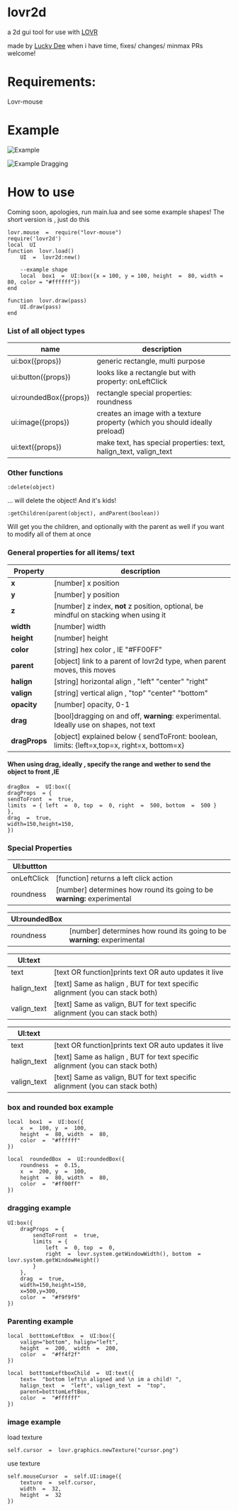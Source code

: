 
# lovr2d
a 2d gui tool for use with [LOVR](https://lovr.org)

  

made by [Lucky Dee](https://www.linkedin.com/in/lucky-dee-7745b240/) when i have time, fixes/ changes/ minmax PRs welcome!

# Requirements:
Lovr-mouse

# Example

![Example](https://github.com/Tackyflea/lovr2d/blob/25db94484ee05d4e9b6ebc5e38a6987bb4331ed9/images/lovr_Z4t2upoL2Y.png)

![Example Dragging](https://github.com/Tackyflea/lovr2d/blob/25db94484ee05d4e9b6ebc5e38a6987bb4331ed9/images/lovr_E41TS5VcJB.gif)
# How to use
Coming soon, apologies, run main.lua and see some example shapes!
The short version is , just do this 

    lovr.mouse  =  require("lovr-mouse")
    require('lovr2d')
    local  UI
    function  lovr.load()
	    UI  =  lovr2d:new()
	    
	    --example shape
	    local  box1  =  UI:box({x = 100, y = 100, height  =  80, width = 80, color = "#ffffff"})
    end 
    
    function  lovr.draw(pass)
	    UI.draw(pass)
    end

### List of all object types 
|name| description  |
|--|--|
| ui:box({props}) |   generic rectangle, multi purpose|
| ui:button({props}) |   looks like a rectangle but with property: onLeftClick|
| ui:roundedBox({props}) |   rectangle  special properties: roundness|
| ui:image({props}) |   creates an image with a texture property (which you should ideally preload)|
| ui:text({props}) |  make text, has special properties: text, halign_text, valign_text |

### Other functions

    :delete(object)

... will delete the object! And it's kids!

    :getChildren(parent(object), andParent(boolean))

Will get you the children, and optionally with the parent as well if you want to modify all of them at once


### General properties for all items/ text
|Property| description |
|--|--|
| **x** |[number]  x position |
| **y** |[number]  y position |
| **z** |[number]  z index, **not** z position, optional, be mindful on stacking when using it  |
| **width** | [number] width |
| **height**| [number] height |
| **color**| [string] hex color , IE "#FF00FF"|
| **parent**| [object] link to a parent of lovr2d type, when parent moves, this moves|
| **halign**| [string] horizontal align , "left" "center" "right"|
| **valign**| [string] vertical align , "top" "center" "bottom"|
| **opacity**| [number] opacity, 0-1|
| **drag**| [bool]dragging  on and off, **warning**: experimental. Ideally use on shapes, not text|
| **dragProps**| [object] explained below { sendToFront: boolean, limits: {left=x,top=x, right=x, bottom=x} 

#### When using drag, ideally , specify the range and wether to send the object to front ,IE 

    dragBox  =  UI:box({
    dragProps  = {
    sendToFront  =  true,
    limits  = { left  =  0, top  =  0, right  =  500, bottom  =  500 }
    },
    drag  =  true,
    width=150,height=150,
    })
    
### Special Properties 
|  UI:buttton|  |
|--|--|
| onLeftClick | [function] returns a left click action |
| roundness| [number] determines how round its going to be **warning:** experimental   |

|  UI:roundedBox|  |
|--|--|
| roundness| [number] determines how round its going to be **warning:** experimental  |

|  UI:text|  |
|--|--|
| text| [text OR function]prints text OR auto updates it live |
| halign_text| [text] Same as halign , BUT for text specific alignment (you can stack both) |
| valign_text| [text]  Same as valign, BUT for text specific alignment  (you can stack both)|

|  UI:text|  |
|--|--|
| text| [text OR function]prints text OR auto updates it live |
| halign_text| [text] Same as halign , BUT for text specific alignment (you can stack both) |
| valign_text| [text]  Same as valign, BUT for text specific alignment  (you can stack both)|


### box and rounded box example 

    local  box1  =  UI:box({ 
	    x  =  100, y  =  100,
	    height  =  80, width  =  80,
	    color  =  "#ffffff"
    })
    
    local  roundedBox  =  UI:roundedBox({ 
	    roundness  =  0.15, 
	    x  =  200, y  =  100, 
	    height  =  80, width  =  80,
	    color  =  "#ff00ff"
    })
### dragging example

    UI:box({
	    dragProps  = {
		    sendToFront  =  true,
		    limits  = { 
			    left  =  0, top  =  0, 
			    right  =  lovr.system.getWindowWidth(), bottom  =  lovr.system.getWindowHeight() 
		    }
	    },
	    drag  =  true,
	    width=150,height=150,
	    x=500,y=300,
	    color  =  "#f9f9f9"
    })
### Parenting example 

    local  botttomLeftBox  =  UI:box({
	    valign="bottom", halign="left", 
	    height  =  200,  width  =  200, 
	    color  =  "#ff4f2f"
    })
    
    local  botttomLeftboxChild  =  UI:text({
	    text=  "bottom left\n aligned and \n im a child! ",
	    halign_text  =  "left", valign_text  =  "top",
	    parent=botttomLeftBox,
	    color  =  "#ffffff"
    })

### image example 
load texture

    self.cursor  =  lovr.graphics.newTexture("cursor.png")

use texture
    
    self.mouseCursor  =  self.UI:image({  
	    texture  =  self.cursor, 
	    width  =  32, 
	    height  =  32 
    })

